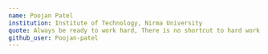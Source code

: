 ```yaml
---
name: Poojan Patel
institution: Institute of Technology, Nirma University
quote: Always be ready to work hard, There is no shortcut to hard work
github_user: Poojan-patel
---
```

